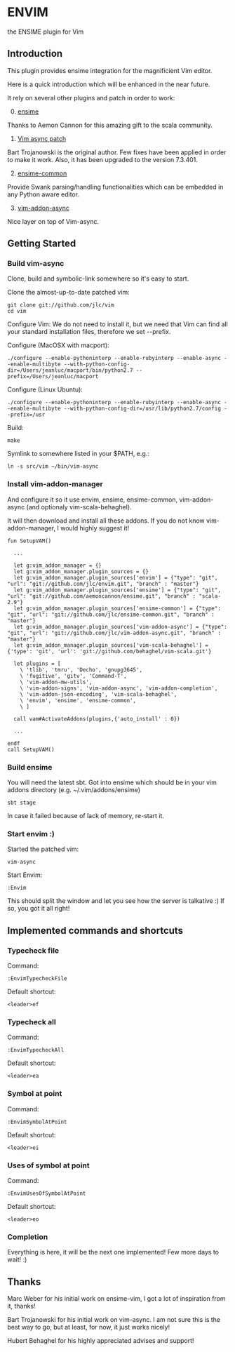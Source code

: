 # ENVIM

the ENSIME plugin for Vim

## Introduction

This plugin provides ensime integration for the magnificient Vim editor.

Here is a quick introduction which will be enhanced in the near future.

It rely on several other plugins and patch in order to work:

0) [ensime](https://github.com/aemoncannon/ensime)

Thanks to Aemon Cannon for this amazing gift to the scala community.

1) [Vim async patch](https://github.com/jlc/vim)

Bart Trojanowski is the original author. Few fixes have been applied in order to make it work.
Also, it has been upgraded to the version 7.3.401.

2) [ensime-common](https://github.com/jlc/ensime-common)

Provide Swank parsing/handling functionalities which can be embedded in any Python aware editor.

3) [vim-addon-async](https://github.com/MarcWeber/vim-addon-async)

Nice layer on top of Vim-async.

## Getting Started

### Build vim-async

Clone, build and symbolic-link somewhere so it's easy to start.

Clone the almost-up-to-date patched vim:

    git clone git://github.com/jlc/vim
    cd vim

Configure Vim:
We do not need to install it, but we need that Vim can find all your standard installation files, therefore we set --prefix.

Configure (MacOSX with macport):

    ./configure --enable-pythoninterp --enable-rubyinterp --enable-async --enable-multibyte --with-python-config-dir=/Users/jeanluc/macport/bin/python2.7 --prefix=/Users/jeanluc/macport
 
Configure (Linux Ubuntu):

    ./configure --enable-pythoninterp --enable-rubyinterp --enable-async --enable-multibyte --with-python-config-dir=/usr/lib/python2.7/config --prefix=/usr

Build:

    make

Symlink to somewhere listed in your $PATH, e.g.:

    ln -s src/vim ~/bin/vim-async

### Install vim-addon-manager

And configure it so it use envim, ensime, ensime-common, vim-addon-async (and optionaly vim-scala-behaghel).

It will then download and install all these addons. If you do not know vim-addon-manager, I would highly suggest it!

    fun SetupVAM()

      ...

      let g:vim_addon_manager = {}
      let g:vim_addon_manager.plugin_sources = {}
      let g:vim_addon_manager.plugin_sources['envim'] = {"type": "git", "url": "git://github.com/jlc/envim.git", "branch" : "master"}
      let g:vim_addon_manager.plugin_sources['ensime'] = {"type": "git", "url": "git://github.com/aemoncannon/ensime.git", "branch" : "scala-2.9"}
      let g:vim_addon_manager.plugin_sources['ensime-common'] = {"type": "git", "url": "git://github.com/jlc/ensime-common.git", "branch" : "master"}
      let g:vim_addon_manager.plugin_sources['vim-addon-async'] = {"type": "git", "url": "git://github.com/jlc/vim-addon-async.git", "branch" : "master"}
      let g:vim_addon_manager.plugin_sources['vim-scala-behaghel'] = {'type': 'git', 'url': 'git://github.com/behaghel/vim-scala.git'}
      
      let plugins = [
        \ 'tlib', 'tmru', 'Decho', 'gnupg3645',
        \ 'fugitive', 'gitv', 'Command-T',
        \ 'vim-addon-mw-utils',
        \ 'vim-addon-signs', 'vim-addon-async', 'vim-addon-completion',
        \ 'vim-addon-json-encoding', 'vim-scala-behaghel',
        \ 'envim', 'ensime', 'ensime-common', 
        \ ]

      call vam#ActivateAddons(plugins,{'auto_install' : 0})

      ...

    endf
    call SetupVAM()

### Build ensime

You will need the latest sbt.
Got into ensime which should be in your vim addons directory (e.g. ~/.vim/addons/ensime)

    sbt stage

In case it failed because of lack of memory, re-start it.

### Start envim :)

Started the patched vim:

    vim-async

Start Envim:

    :Envim

This should split the window and let you see how the server is talkative :)
If so, you got it all right!


## Implemented commands and shortcuts

### Typecheck file

Command:

    :EnvimTypecheckFile

Default shortcut:

    <leader>ef

### Typecheck all

Command:

    :EnvimTypecheckAll

Default shortcut:

    <leader>ea

### Symbol at point

Command:

    :EnvimSymbolAtPoint

Default shortcut:

    <leader>ei

### Uses of symbol at point

Command:

    :EnvimUsesOfSymbolAtPoint

Default shortcut:

    <leader>eo

### Completion

Everything is here, it will be the next one implemented! Few more days to wait! :)


## Thanks

Marc Weber for his initial work on ensime-vim, I got a lot of inspiration from it, thanks!

Bart Trojanowski for his initial work on vim-async.
I am not sure this is the best way to go, but at least, for now, it just works nicely!

Hubert Behaghel for his highly appreciated advises and support!
